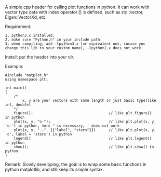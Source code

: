 A simple cpp header for calling plot functions in python. It can work with vector type data with index operator [] is defined, such as std::vector, Eigen::VectorXd, etc.

Requirement:

    1. python3.x installed.
    2. make sure "Python.h" in your include path. 
    3. when compiling, add -lpython3.x (or equivalent one, incase you change this lib to your custom name), -lpython2.x does not work!

Install: put the header into your dir.

Example:

    #include "matplot.h"
    using namespace plt;

    int main() 
    { 
        /*
            x, y are your vectors with same length or just basic type(like int, double)
        */
        figure();                                   // like plt.figure() in python
        plot(x, y, "o-");                           // like plt.plot(x, y, 'o-') in python, here " is necessary, ' does not work
        plot(x, y, ".-", {{"label", "stars"}})      // like plt.plot(x, y, 'o', label = 'stars') in python
        legend()                                    // like plt.legend() in python
        show();                                     // like plt.show() in python
    }

Remark:
    Slowly developing, the goal is to wrap some basic functions in python matplotlib, and still keep its simple syntax. 